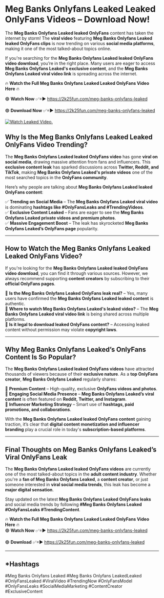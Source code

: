 # Meg Banks Onlyfans Leaked Leaked OnlyFans Videos – Download Now!

The **Meg Banks Onlyfans Leaked leaked OnlyFans** content has taken the internet by storm! The **viral video** featuring **Meg Banks Onlyfans Leaked leaked OnlyFans clips** is now trending on various **social media platforms**, making it one of the most talked-about topics online.  

If you're searching for the **Meg Banks Onlyfans Leaked leaked OnlyFans video download**, you’re in the right place. Many users are eager to access **Meg Banks Onlyfans Leaked's exclusive content**, and the **Meg Banks Onlyfans Leaked viral video link** is spreading across the internet.  

🔥 **Watch the Full Meg Banks Onlyfans Leaked Leaked OnlyFans Video Here** 🔥  

🟢 **Watch Now** ✅=► https://2k25fun.com/meg-banks-onlyfans-leaked

🟢 **Download Now** ✅=► https://2k25fun.com/meg-banks-onlyfans-leaked

[![Watch Leaked Video.](https://miro.medium.com/v2/resize:fit:828/format:webp/1*cilzJN44JGOrTw9NJCrNHA.gif "Watch Leaked Video")](https://2k25fun.com/meg-banks-onlyfans-leaked)

## **Why Is the Meg Banks Onlyfans Leaked Leaked OnlyFans Video Trending?**  

The **Meg Banks Onlyfans Leaked leaked OnlyFans video** has gone **viral on social media**, drawing massive attention from fans and influencers. This **exclusive content leak** has sparked discussions across **Twitter, Reddit, and TikTok**, making **Meg Banks Onlyfans Leaked's private videos** one of the most searched topics in the **OnlyFans community**.  

Here’s why people are talking about **Meg Banks Onlyfans Leaked leaked OnlyFans content**:  

✅ **Trending on Social Media** – The **Meg Banks Onlyfans Leaked viral video** is dominating **hashtags like #OnlyFansLeaks and #TrendingVideos**.  
✅ **Exclusive Content Leaked** – Fans are eager to see the **Meg Banks Onlyfans Leaked private videos and premium photos**.  
✅ **Massive Engagement Boost** – The leak has skyrocketed **Meg Banks Onlyfans Leaked’s OnlyFans page** popularity.  

---

## **How to Watch the Meg Banks Onlyfans Leaked Leaked OnlyFans Video?**  

If you're looking for the **Meg Banks Onlyfans Leaked leaked OnlyFans video download**, you can find it through various sources. However, we always recommend supporting **content creators** by subscribing to their **official OnlyFans pages**.  

🔹 **Is the Meg Banks Onlyfans Leaked OnlyFans leak real?** – Yes, many users have confirmed the **Meg Banks Onlyfans Leaked leaked content** is authentic.  
🔹 **Where to watch Meg Banks Onlyfans Leaked's leaked video?** – The **Meg Banks Onlyfans Leaked viral video link** is being shared across multiple platforms.  
🔹 **Is it legal to download leaked OnlyFans content?** – Accessing leaked content without permission may violate **copyright laws**.  

---

## **Why Meg Banks Onlyfans Leaked’s OnlyFans Content Is So Popular?**  

The **Meg Banks Onlyfans Leaked leaked OnlyFans videos** have attracted thousands of viewers because of their **exclusive nature**. As a **top OnlyFans creator**, **Meg Banks Onlyfans Leaked** regularly shares:  

📌 **Premium Content** – High-quality, exclusive **OnlyFans videos and photos**.  
📌 **Engaging Social Media Presence** – **Meg Banks Onlyfans Leaked’s viral content** is often featured on **Reddit, Twitter, and Instagram**.  
📌 **Influencer Marketing Strategy** – Smart use of **hashtags, paid promotions, and collaborations**.  

With the **Meg Banks Onlyfans Leaked leaked OnlyFans content** gaining traction, it’s clear that **digital content monetization and influencer branding** play a crucial role in today's **subscription-based platforms**.  

---

## **Final Thoughts on Meg Banks Onlyfans Leaked’s Viral OnlyFans Leak**  

The **Meg Banks Onlyfans Leaked leaked OnlyFans videos** are currently one of the most talked-about topics in the **adult content industry**. Whether you're a **fan of Meg Banks Onlyfans Leaked**, a **content creator**, or just someone interested in **viral social media trends**, this leak has become a **major digital sensation**.  

Stay updated on the latest **Meg Banks Onlyfans Leaked OnlyFans leaks** and social media trends by following **#Meg Banks Onlyfans Leaked #OnlyFansLeaks #TrendingContent**.  

🔥 **Watch the Full Meg Banks Onlyfans Leaked Leaked OnlyFans Video Here** 🔥  
🟢 **Watch Now** ✅=► https://2k25fun.com/meg-banks-onlyfans-leaked

🟢 **Download** ✅=► https://2k25fun.com/meg-banks-onlyfans-leaked

---

## *Hashtags
#Meg Banks Onlyfans Leaked #Meg Banks Onlyfans LeakedLeaked #OnlyFansLeaked #ViralVideo #TrendingNow #OnlyFansModel #OnlyFansLeaks #SocialMediaMarketing #ContentCreator #ExclusiveContent  